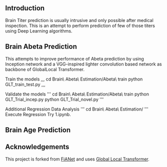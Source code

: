 ## Introduction
Brain Titer prediction is usually intrusive and only possible after medical inspection. This is an attempt to perform prediction of few of those titers using Deep Learning algorithms. 

## Brain Abeta Prediction
This attempts to improve performance of Abeta prediction by using Inception network and a VGG-inspired lighter convolution based network as backbone of GlobalLocal Transformer.

Train the models
,,,
cd Brain\ Abeta\ Estimation/Abeta\ train
python GLT_train_test.py
,,,

Validate the models
'''
cd Brain\ Abeta\ Estimation/Abeta\ train
python GLT_Trial_incep.py
python GLT_Trial_novel.py
'''

Additional Regression Data Analysis
'''
cd Brain\ Abeta\ Estimation/
'''
Execute Regression Try 1.ipynb.

## Brain Age Prediction









## Acknowledgements

This project is forked from [FiANet](https://github.com/shengfly/FiAnet) and uses [Global Local Transformer](https://github.com/shengfly/global-local-transformer).
